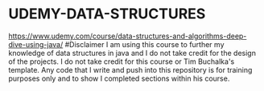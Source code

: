 # UDEMY-DATA-STRUCTURES
https://www.udemy.com/course/data-structures-and-algorithms-deep-dive-using-java/
#Disclaimer
I am using this course to further my knowledge of data structures in java and I do not take credit for the design of the projects. I do not take credit for this course or Tim Buchalka's template. Any code that I write and push into this repository is for training purposes only and to show I completed sections within his course.

